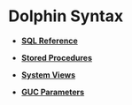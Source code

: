 # Dolphin Syntax<a name="EN-US_TOPIC_0000001201277572"></a>

-   **[SQL Reference](dolphin-sql-reference.md)** 

-   **[Stored Procedures](dolphin-stored-procedures.md)** 

-   **[System Views](dolphin-system-views.md)** 

-   **[GUC Parameters](dolphin-guc-parameters.md)** 
